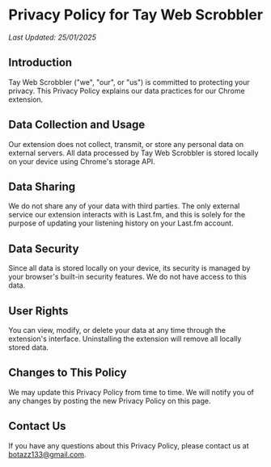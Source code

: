 # Privacy Policy for Tay Web Scrobbler

_Last Updated: 25/01/2025_

## Introduction

Tay Web Scrobbler ("we", "our", or "us") is committed to protecting your privacy. This Privacy Policy explains our data practices for our Chrome extension.

## Data Collection and Usage

Our extension does not collect, transmit, or store any personal data on external servers. All data processed by Tay Web Scrobbler is stored locally on your device using Chrome's storage API.

## Data Sharing

We do not share any of your data with third parties. The only external service our extension interacts with is Last.fm, and this is solely for the purpose of updating your listening history on your Last.fm account.

## Data Security

Since all data is stored locally on your device, its security is managed by your browser's built-in security features. We do not have access to this data.

## User Rights

You can view, modify, or delete your data at any time through the extension's interface. Uninstalling the extension will remove all locally stored data.

## Changes to This Policy

We may update this Privacy Policy from time to time. We will notify you of any changes by posting the new Privacy Policy on this page.

## Contact Us

If you have any questions about this Privacy Policy, please contact us at [botazz133@gmail.com](mailto:botazz133@gmail.com).
